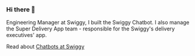 ### Hi there 👋

Engineering Manager at Swiggy, I built the Swiggy Chatbot. I also manage the Super Delivery App team - responsible for the Swiggy's delivery executives' app.

Read about [Chatbots at Swiggy](https://bytes.swiggy.com/chatbots-at-swiggy-6299116f9e69)

